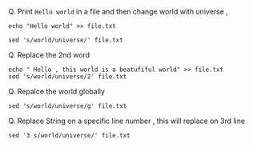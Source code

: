 
Q. Print `Hello world` in a file and then change world with universe , 
```
echo "Hello world" >> file.txt

sed 's/world/universe/' file.txt
```

Q. Replace the 2nd word

```
echo " Hello , this world is a beatufiful world" >> file.txt
sed 's/world/universe/2' file.txt
```

Q. Repalce the world globally

```
sed 's/world/universe/g' file.txt
```

Q. Replace String on a specific line number , this will replace on 3rd line

```
sed '3 s/world/universe/' file.txt
```
